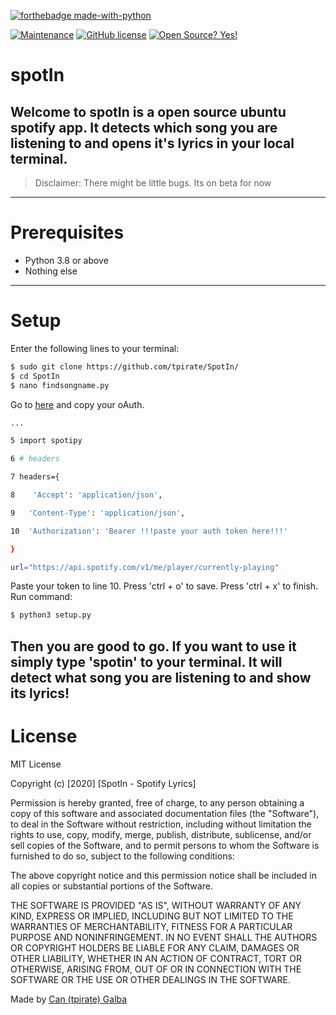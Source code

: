 [![forthebadge made-with-python](http://ForTheBadge.com/images/badges/made-with-python.svg)](https://www.python.org/)

[![Maintenance](https://img.shields.io/badge/Maintained%3F-no-red.svg)](https://bitbucket.org/lbesson/ansi-colors)   [![GitHub license](https://img.shields.io/github/license/Naereen/StrapDown.js.svg)](https://github.com/tpirate/SpotIn/blob/main/LICENSE)   [![Open Source? Yes!](https://badgen.net/badge/Open%20Source%20%3F/Yes%21/blue?icon=github)](https://github.com/tpirate/SpotIn/)

# spotIn



Welcome to spotIn is a open source ubuntu spotify app. It detects which song you are listening to and opens it's lyrics in 
your local terminal.
----
> Disclaimer: There might be little bugs. Its on beta for now
----
# Prerequisites
* Python 3.8 or above
* Nothing else
----
# Setup
 
Enter the following lines to your terminal:
```sh
$ sudo git clone https://github.com/tpirate/SpotIn/
$ cd SpotIn
$ nano findsongname.py
```
Go to [here] and copy your oAuth.
```sh
...

5 import spotipy

6 # headers

7 headers={

8	 'Accept': 'application/json',

9	'Content-Type': 'application/json',

10	'Authorization': 'Bearer !!!paste your auth token here!!!' 

}

url="https://api.spotify.com/v1/me/player/currently-playing"
```
Paste your token to line 10.
Press 'ctrl + o' to save.
Press 'ctrl + x' to finish.
Run command:
```sh
$ python3 setup.py
```
Then you are good to go.
If you want to use it simply type 'spotin' to your terminal. It will detect what song you are listening to and show its lyrics!
------
# License
MIT License

Copyright (c) [2020] [SpotIn - Spotify Lyrics]

Permission is hereby granted, free of charge, to any person obtaining a copy
of this software and associated documentation files (the "Software"), to deal
in the Software without restriction, including without limitation the rights
to use, copy, modify, merge, publish, distribute, sublicense, and/or sell
copies of the Software, and to permit persons to whom the Software is
furnished to do so, subject to the following conditions:

The above copyright notice and this permission notice shall be included in all
copies or substantial portions of the Software.

THE SOFTWARE IS PROVIDED "AS IS", WITHOUT WARRANTY OF ANY KIND, EXPRESS OR
IMPLIED, INCLUDING BUT NOT LIMITED TO THE WARRANTIES OF MERCHANTABILITY,
FITNESS FOR A PARTICULAR PURPOSE AND NONINFRINGEMENT. IN NO EVENT SHALL THE
AUTHORS OR COPYRIGHT HOLDERS BE LIABLE FOR ANY CLAIM, DAMAGES OR OTHER
LIABILITY, WHETHER IN AN ACTION OF CONTRACT, TORT OR OTHERWISE, ARISING FROM,
OUT OF OR IN CONNECTION WITH THE SOFTWARE OR THE USE OR OTHER DEALINGS IN THE
SOFTWARE.

Made by [Can (tpirate) Galba]




[here]: <https://developer.spotify.com/console/get-users-currently-playing-track/?market=&additional_types=>
[Can (tpirate) Galba]: <https://twitter.com/lelpirate>
